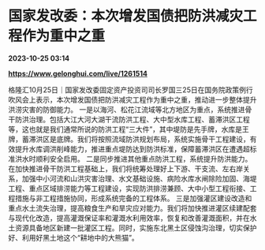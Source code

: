 # 国家发改委：本次增发国债把防洪减灾工程作为重中之重

**2023-10-25 03:14**

**https://www.gelonghui.com/live/1261514**

格隆汇10月25日｜国家发改委固定资产投资司司长罗国三25日在国务院政策例行吹风会上表示，本次增发国债把防洪减灾工程作为重中之重，推动进一步整体提升洪涝灾害的防御能力。 一是以海河、松花江流域等北方地区为重点，系统推进骨干防洪治理。包括大江大河大湖干流防洪工程、大中型水库工程、蓄滞洪区工程等，这也就是我们通常所说的防洪工程“三大件”，其中堤防是先手牌，水库是王牌，蓄滞洪区是底牌。我们将按照流域防洪规划布局，系统实施骨干工程建设，有效提升水库调洪削峰能力，推进重点堤防达到防洪标准，保障蓄滞洪区在遭遇超标准洪水时顺利安全启用。 二是同步推进其他重点防洪工程，系统提升防洪能力。在加快推进骨干防洪工程基础上，我们将统筹处理好上下游、干支流、左右岸关系，加强中小河流和山洪灾害治理、水文基础设施、病险水库水闸除险加固、海堤工程、重点区域排涝能力等工程建设，实现防洪排涝兼顾、大中小型工程衔接、工程措施与非工程措施协同，形成系统完备的工程体系。 三是加强灌区建设改造和重点水土流失治理，提高粮食生产和旱灾应对能力。我们将加快推进灌区续建配套与现代化改造，提高灌溉保证率和灌溉水利用效率，恢复和改善灌溉面积，并在水土资源具备地区新建一批灌区工程。同时，实施东北黑土区侵蚀沟治理，切实保护好、利用好黑土地这个“耕地中的大熊猫”。